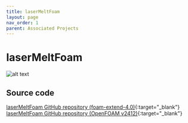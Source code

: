 ```yaml
---
title: laserMeltFoam
layout: page
nav_order: 1
parent: Associated Projects
---
```


# laserMeltFoam

![alt text](lmf_simulation.gif)


## Source code

[laserMeltFoam GitHub repository (foam-extend-4.0)](https://github.com/thaman1602/PBFSolvers/tree/main/OpenFOAM/thermofluid/solvers){:target="_blank"} <br>
[laserMeltFoam GitHub repository (OpenFOAM v2412)](https://github.com/laserbeamfoam/laserMeltFoam){:target="_blank"}



